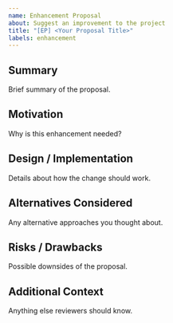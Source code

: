 ```yaml
---
name: Enhancement Proposal
about: Suggest an improvement to the project
title: "[EP] <Your Proposal Title>"
labels: enhancement
---
```


## Summary

Brief summary of the proposal.

## Motivation

Why is this enhancement needed?

## Design / Implementation

Details about how the change should work.

## Alternatives Considered

Any alternative approaches you thought about.

## Risks / Drawbacks

Possible downsides of the proposal.

## Additional Context

Anything else reviewers should know.
